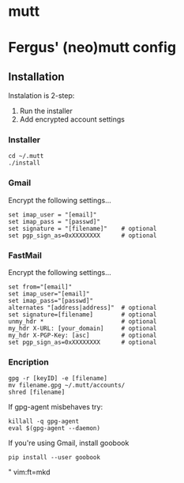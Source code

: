 mutt
====

# Fergus' (neo)mutt config 

## Installation

Instalation is 2-step:

1. Run the installer
2. Add encrypted account settings

### Installer
```
cd ~/.mutt
./install
```

### Gmail

Encrypt the following settings...
```
set imap_user = "[email]"
set imap_pass = "[passwd]"
set signature = "[filename]"    # optional
set pgp_sign_as=0xXXXXXXXX      # optional
```

### FastMail

Encrypt the following settings...
```
set from="[email]"
set imap_user="[email]"
set imap_pass="[passwd]"
alternates "[address|address]"  # optional
set signature=[filename]        # optional
unmy_hdr *                      # optional
my_hdr X-URL: [your_domain]     # optional
my_hdr X-PGP-Key: [asc]         # optional
set pgp_sign_as=0xXXXXXXXX      # optional
```

### Encription
```
gpg -r [keyID] -e [filename]
mv filename.gpg ~/.mutt/accounts/
shred [filename]
```

If gpg-agent misbehaves try:
```
killall -q gpg-agent
eval $(gpg-agent --daemon)
```

If you're using Gmail, install goobook
```
pip install --user goobook
```

" vim:ft=mkd
